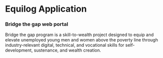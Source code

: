 <h1>Equilog Application</h1>
<h3><b>Bridge the gap web portal</b></h3>
<p>Bridge the gap program is a skill-to-wealth project designed to equip and elevate unemployed young men and women above the poverty line through industry-relevant digital, technical, and vocational skills for self-development, sustenance, and wealth creation.</p>
